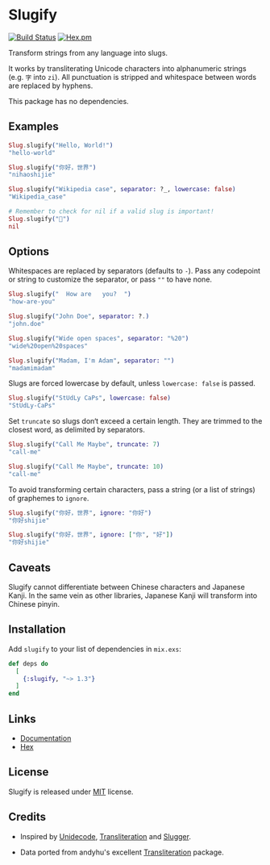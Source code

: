 # Slugify

[![Build Status](https://travis-ci.org/jayjun/slugify.svg)](https://travis-ci.org/jayjun/slugify)
[![Hex.pm](https://img.shields.io/hexpm/v/slugify.svg)](https://hex.pm/packages/slugify)

Transform strings from any language into slugs.

It works by transliterating Unicode characters into alphanumeric strings (e.g.
`字` into `zi`). All punctuation is stripped and whitespace between words are
replaced by hyphens.

This package has no dependencies.

## Examples

```elixir
Slug.slugify("Hello, World!")
"hello-world"

Slug.slugify("你好，世界")
"nihaoshijie"

Slug.slugify("Wikipedia case", separator: ?_, lowercase: false)
"Wikipedia_case"

# Remember to check for nil if a valid slug is important!
Slug.slugify("🙅‍")
nil
```

## Options

Whitespaces are replaced by separators (defaults to `-`). Pass any codepoint or
string to customize the separator, or pass `""` to have none.

```elixir
Slug.slugify("  How are   you?  ")
"how-are-you"

Slug.slugify("John Doe", separator: ?.)
"john.doe"

Slug.slugify("Wide open spaces", separator: "%20")
"wide%20open%20spaces"

Slug.slugify("Madam, I'm Adam", separator: "")
"madamimadam"
```

Slugs are forced lowercase by default, unless `lowercase: false` is passed.

```elixir
Slug.slugify("StUdLy CaPs", lowercase: false)
"StUdLy-CaPs"
```

Set `truncate` so slugs don‘t exceed a certain length. They are trimmed to the
closest word, as delimited by separators.

```elixir
Slug.slugify("Call Me Maybe", truncate: 7)
"call-me"

Slug.slugify("Call Me Maybe", truncate: 10)
"call-me"
```

To avoid transforming certain characters, pass a string (or a list of strings)
of graphemes to `ignore`.

```elixir
Slug.slugify("你好，世界", ignore: "你好")
"你好shijie"

Slug.slugify("你好，世界", ignore: ["你", "好"])
"你好shijie"
```

## Caveats

Slugify cannot differentiate between Chinese characters and Japanese Kanji.
In the same vein as other libraries, Japanese Kanji will transform into Chinese
pinyin.

## Installation

Add `slugify` to your list of dependencies in `mix.exs`:

```elixir
def deps do
  [
    {:slugify, "~> 1.3"}
  ]
end
```

## Links

- [Documentation][2]
- [Hex][3]

## License

Slugify is released under [MIT][4] license.

## Credits

- Inspired by [Unidecode][5], [Transliteration][6] and [Slugger][7].

- Data ported from andyhu's excellent [Transliteration][6] package.

[1]: https://www.ietf.org/rfc/rfc3986.txt
[2]: https://hexdocs.pm/slugify/Slug.html
[3]: https://hex.pm/packages/slugify
[4]: https://github.com/jayjun/slugify/blob/master/LICENSE.md
[5]: http://search.cpan.org/~sburke/Text-Unidecode-1.30/lib/Text/Unidecode.pm
[6]: https://github.com/andyhu/transliteration
[7]: https://github.com/h4cc/slugger
